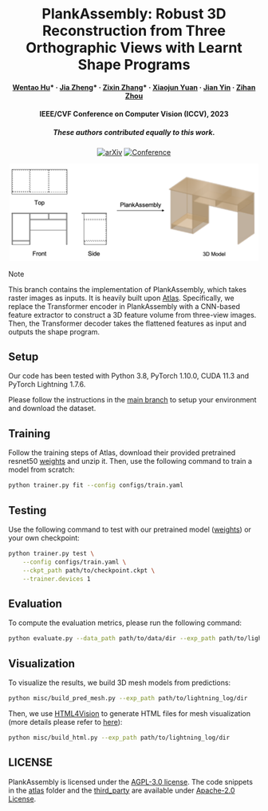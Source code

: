 <div align="center">

# PlankAssembly: Robust 3D Reconstruction from Three Orthographic Views with Learnt Shape Programs

<h4>
  <a href='https://github.com/Huenao' target='_blank'>Wentao Hu</a>*
  ·
  <a href='https://bertjiazheng.github.io/' target='_blank'>Jia Zheng</a>*
  ·
  <a href='https://github.com/Elsa-zhang' target='_blank'>Zixin Zhang</a>*
  ·
  <a href='https://yuan-xiaojun.github.io/Yuan-Xiaojun/' target='_blank'>Xiaojun Yuan</a>
  ·
  <a href='https://sai.sysu.edu.cn/teacher/teacher01/1385356.htm' target='_blank'>Jian Yin</a>
  ·
  <a href='https://zihan-z.github.io/' target='_blank'>Zihan Zhou</a>
</h4>

<h4>
  IEEE/CVF Conference on Computer Vision (ICCV), 2023
</h4>

<h5>
  These authors contributed equally to this work.
</h5>

[![arXiv](http://img.shields.io/badge/arXiv-2308.05744-B31B1B.svg)](https://arxiv.org/abs/2308.05744)
[![Conference](https://img.shields.io/badge/ICCV-2023-4b44ce.svg)](https://openaccess.thecvf.com/content/ICCV2023/html/Hu_PlankAssembly_Robust_3D_Reconstruction_from_Three_Orthographic_Views_with_Learnt_ICCV_2023_paper.html)

<img width=500 src="assets/teaser.png">

</div>

> [!NOTE]
> This branch contains the implementation of PlankAssembly, which takes raster images as inputs. It is heavily built upon [Atlas](https://github.com/magicleap/Atlas). Specifically, we replace the Transformer encoder in PlankAssembly with a CNN-based feature extractor to construct a 3D feature volume from three-view images. Then, the Transformer decoder takes the flattened features as input and outputs the shape program.

## Setup

Our code has been tested with Python 3.8, PyTorch 1.10.0, CUDA 11.3 and PyTorch Lightning 1.7.6.

Please follow the instructions in the [main branch](https://github.com/manycore-research/PlankAssembly#installation) to setup your environment and download the dataset.

## Training

Follow the training steps of Atlas, download their provided pretrained resnet50 [weights](https://drive.google.com/file/d/15x8k-YOs_65N35CJafoJAPiftyX4Lx5w/view?usp=sharing) and unzip it. Then, use the following command to train a model from scratch:

```bash
python trainer.py fit --config configs/train.yaml
```

## Testing

Use the following command to test with our pretrained model ([weights](https://manycore-research-azure.kujiale.com/manycore-research/PlankAssembly/models/atlas-checkpoint_049-precision=0.808-recall=0.773-f1=0.787.ckpt)) or your own checkpoint:

```bash
python trainer.py test \
    --config configs/train.yaml \
    --ckpt_path path/to/checkpoint.ckpt \
    --trainer.devices 1
```

## Evaluation

To compute the evaluation metrics, please run the following command:

```bash
python evaluate.py --data_path path/to/data/dir --exp_path path/to/lightning_log/dir
```

## Visualization

To visualize the results, we build 3D mesh models from predictions:

```bash
python misc/build_pred_mesh.py --exp_path path/to/lightning_log/dir
```

Then, we use [HTML4Vision](https://github.com/mtli/HTML4Vision) to generate HTML files for mesh visualization (more details please refer to [here](https://github.com/mtli/HTML4Vision/#3d-models)):

```bash
python misc/build_html.py --exp_path path/to/lightning_log/dir
```

## LICENSE

PlankAssembly is licensed under the [AGPL-3.0 license](LICENSE). The code snippets in the [atlas](atlas) folder and the [third_party](third_party) are available under [Apache-2.0 License](https://www.apache.org/licenses/LICENSE-2.0).